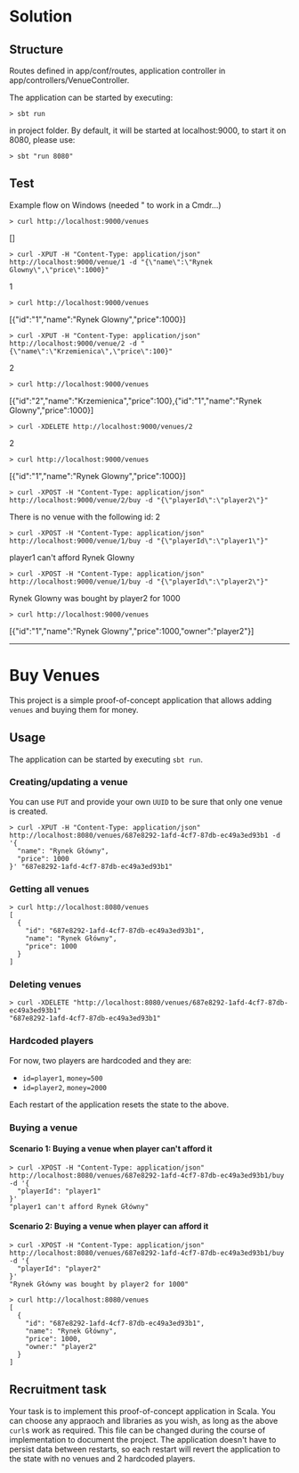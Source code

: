 # Solution

## Structure
Routes defined in app/conf/routes, application controller in app/controllers/VenueController.

The application can be started by executing:
```
> sbt run
```
in project folder. 
By default, it will be started at localhost:9000, to start it on 8080, please use: 
```
> sbt "run 8080"
```

## Test
Example flow on Windows (needed \" to work in a Cmdr...) 
```
> curl http://localhost:9000/venues
```
[]
```
> curl -XPUT -H "Content-Type: application/json" http://localhost:9000/venue/1 -d "{\"name\":\"Rynek Glowny\",\"price\":1000}" 
```
1
```
> curl http://localhost:9000/venues
```
[{"id":"1","name":"Rynek Glowny","price":1000}]
```
> curl -XPUT -H "Content-Type: application/json" http://localhost:9000/venue/2 -d "{\"name\":\"Krzemienica\",\"price\":100}" 
```
2
```
> curl http://localhost:9000/venues
```
[{"id":"2","name":"Krzemienica","price":100},{"id":"1","name":"Rynek Glowny","price":1000}]
```
> curl -XDELETE http://localhost:9000/venues/2
```
2
```
> curl http://localhost:9000/venues
```
[{"id":"1","name":"Rynek Glowny","price":1000}]

```
> curl -XPOST -H "Content-Type: application/json" http://localhost:9000/venue/2/buy -d "{\"playerId\":\"player2\"}" 
```
There is no venue with the following id: 2
```
> curl -XPOST -H "Content-Type: application/json" http://localhost:9000/venue/1/buy -d "{\"playerId\":\"player1\"}"
```
player1 can't afford Rynek Glowny

```
> curl -XPOST -H "Content-Type: application/json" http://localhost:9000/venue/1/buy -d "{\"playerId\":\"player2\"}"  
```
Rynek Glowny was bought by player2 for 1000
```
> curl http://localhost:9000/venues
```
[{"id":"1","name":"Rynek Glowny","price":1000,"owner":"player2"}]


_________________________________________________________________________________________________________________________________


# Buy Venues
This project is a simple proof-of-concept application that allows adding `venues` and buying them for money.

## Usage
The application can be started by executing `sbt run`.

### Creating/updating a venue
You can use `PUT` and provide your own `UUID` to be sure that only one venue is created.
```
> curl -XPUT -H "Content-Type: application/json" http://localhost:8080/venues/687e8292-1afd-4cf7-87db-ec49a3ed93b1 -d '{
  "name": "Rynek Główny",
  "price": 1000
}' "687e8292-1afd-4cf7-87db-ec49a3ed93b1"
```

### Getting all venues
```
> curl http://localhost:8080/venues
[
  {
    "id": "687e8292-1afd-4cf7-87db-ec49a3ed93b1",
    "name": "Rynek Główny",
    "price": 1000
  }
]
```

### Deleting venues
```
> curl -XDELETE "http://localhost:8080/venues/687e8292-1afd-4cf7-87db-ec49a3ed93b1"
"687e8292-1afd-4cf7-87db-ec49a3ed93b1"
```

### Hardcoded players
For now, two players are hardcoded and they are:
- `id=player1`, `money=500`
- `id=player2`, `money=2000`

Each restart of the application resets the state to the above.

### Buying a venue

#### Scenario 1: Buying a venue when player can't afford it
```
> curl -XPOST -H "Content-Type: application/json" http://localhost:8080/venues/687e8292-1afd-4cf7-87db-ec49a3ed93b1/buy -d '{
  "playerId": "player1"
}'
"player1 can't afford Rynek Główny"
```

#### Scenario 2: Buying a venue when player can afford it
```
> curl -XPOST -H "Content-Type: application/json" http://localhost:8080/venues/687e8292-1afd-4cf7-87db-ec49a3ed93b1/buy -d '{
  "playerId": "player2"
}'
"Rynek Główny was bought by player2 for 1000"
```

```
> curl http://localhost:8080/venues
[
  {
    "id": "687e8292-1afd-4cf7-87db-ec49a3ed93b1",
    "name": "Rynek Główny",
    "price": 1000,
    "owner:" "player2"
  }
]
```

## Recruitment task
Your task is to implement this proof-of-concept application in Scala. 
You can choose any appraoch and libraries as you wish, as long as the above `curl`s work as required. 
This file can be changed during the course of implementation to document the project. 
The application doesn't have to persist data between restarts, 
so each restart will revert the application to the state with no venues and 2 hardcoded players.
